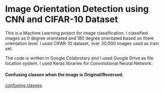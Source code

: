 # Image Orientation Detection using CNN and CIFAR-10 Dataset
This is a Machine Learning project for image classification. I classified images as 0 degree orientated and 180 degree orientated based on there orientation level. I used CIFAR-10 dataset, over 30,000 images used as train set.

The code is written in Google Colabrotary and I used Google Drive as file location system. I used Keras libraries for Convolutional Neural Network.

#### Confusing classes when the image is Original/Reversed.

[confusing classes](https://github.com/fzehracetin/image-orientation-detection-using-CNN-and-CIFAR-10-dataset/blob/master/outputs.png)
